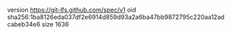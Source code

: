 version https://git-lfs.github.com/spec/v1
oid sha256:1ba8126eda037df2e6914d859d93a2a6ba47bb9872795c220aa12adcabeb34e6
size 1636
